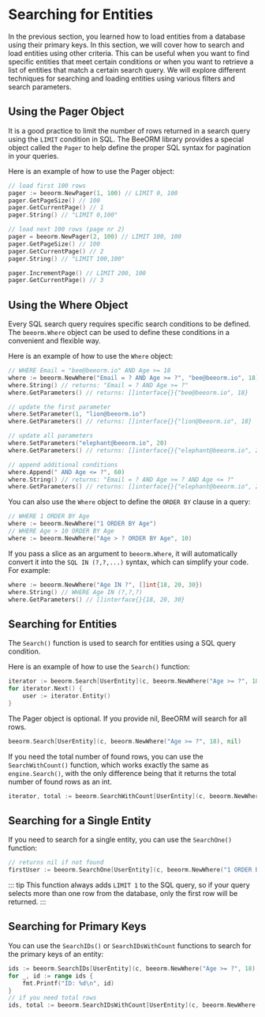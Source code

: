 # Searching for Entities

In the previous section, you learned how to load entities from a database using their primary keys. In this section, we will cover how to search and load entities using other criteria. This can be useful when you want to find specific entities that meet certain conditions or when you want to retrieve a list of entities that match a certain search query. We will explore different techniques for searching and loading entities using various filters and search parameters.

## Using the Pager Object

It is a good practice to limit the number of rows returned in a search query using the `LIMIT` condition in SQL. The BeeORM library provides a special object called the `Pager` to help define the proper SQL syntax for pagination in your queries.

Here is an example of how to use the Pager object:

```go
// load first 100 rows
pager := beeorm.NewPager(1, 100) // LIMIT 0, 100
pager.GetPageSize() // 100
pager.GetCurrentPage() // 1
pager.String() // "LIMIT 0,100"

// load next 100 rows (page nr 2)
pager = beeorm.NewPager(2, 100) // LIMIT 100, 100
pager.GetPageSize() // 100
pager.GetCurrentPage() // 2
pager.String() // "LIMIT 100,100"

pager.IncrementPage() // LIMIT 200, 100
pager.GetCurrentPage() // 3
```

## Using the Where Object

Every SQL search query requires specific search conditions to be defined. The `beeorm.Where` object can be used to define these conditions in a convenient and flexible way.

Here is an example of how to use the `Where` object:

```go
// WHERE Email = "bee@beeorm.io" AND Age >= 18
where := beeorm.NewWhere("Email = ? AND Age >= ?", "bee@beeorm.io", 18)
where.String() // returns: "Email = ? AND Age >= ?"
where.GetParameters() // returns: []interface{}{"bee@beeorm.io", 18}

// update the first parameter
where.SetParameter(1, "lion@beeorm.io")
where.GetParameters() // returns: []interface{}{"lion@beeorm.io", 18}

// update all parameters
where.SetParameters("elephant@beeorm.io", 20)
where.GetParameters() // returns: []interface{}{"elephant@beeorm.io", 20}

// append additional conditions
where.Append(" AND Age <= ?", 60)
where.String() // returns: "Email = ? AND Age >= ? AND Age <= ?"
where.GetParameters() // returns: []interface{}{"elephant@beeorm.io", 20, 60}
```

You can also use the `Where` object to define the `ORDER BY` clause in a query:

```go
// WHERE 1 ORDER BY Age
where := beeorm.NewWhere("1 ORDER BY Age")
// WHERE Age > 10 ORDER BY Age
where := beeorm.NewWhere("Age > ? ORDER BY Age", 10)
```
If you pass a slice as an argument to `beeorm.Where`, it will automatically convert it into the `SQL IN (?,?,...)` syntax, which can simplify your code. For example:

```go
where := beeorm.NewWhere("Age IN ?", []int{18, 20, 30})
where.String() // WHERE Age IN (?,?,?)
where.GetParameters() // []interface{}{18, 20, 30}
```

## Searching for Entities

The `Search()` function is used to search for entities using a SQL query condition.

Here is an example of how to use the `Search()` function:

```go
iterator := beeorm.Search[UserEntity](c, beeorm.NewWhere("Age >= ?", 18), beeorm.NewPager(1, 100))
for iterator.Next() {
    user := iterator.Entity()
}
```

The Pager object is optional. If you provide nil, BeeORM will search for all rows.

```go
beeorm.Search[UserEntity](c, beeorm.NewWhere("Age >= ?", 18), nil)
```

If you need the total number of found rows, you can use the `SearchWithCount()` function, which works exactly the same as `engine.Search()`, with the only difference being that it returns the total number of found rows as an int.

```go
iterator, total := beeorm.SearchWithCount[UserEntity](c, beeorm.NewWhere("Age >= ?", 18), beeorm.NewPager(1, 100))
```

## Searching for a Single Entity

If you need to search for a single entity, you can use the `SearchOne()` function:

```go
// returns nil if not found
firstUser := beeorm.SearchOne[UserEntity](c, beeorm.NewWhere("1 ORDER BY `CreatedAt`"))
```

::: tip
This function always adds `LIMIT 1` to the SQL query, so if your query selects more than one row from the database, only the first row will be returned.
:::

## Searching for Primary Keys

You can use the `SearchIDs()` or `SearchIDsWithCount` functions to search for the primary keys of an entity:

```go
ids := beeorm.SearchIDs[UserEntity](c, beeorm.NewWhere("Age >= ?", 18), beeorm.NewPager(1, 10))
for _, id := range ids {
    fmt.Printf("ID: %d\n", id)
}
// if you need total rows
ids, total := beeorm.SearchIDsWithCount[UserEntity](c, beeorm.NewWhere("Age >= ?", 18), beeorm.NewPager(1, 10))
```